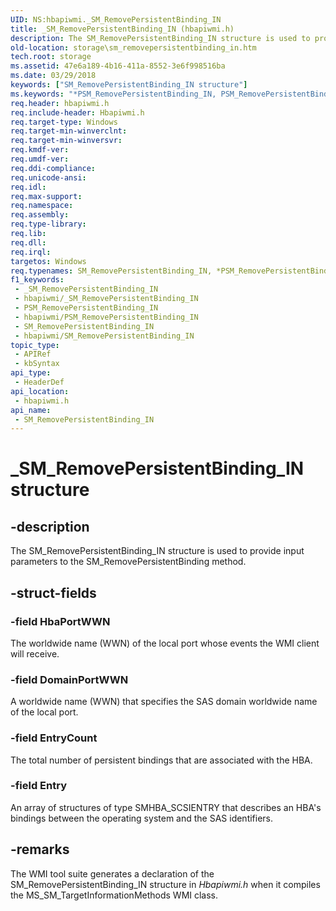 ```yaml
---
UID: NS:hbapiwmi._SM_RemovePersistentBinding_IN
title: _SM_RemovePersistentBinding_IN (hbapiwmi.h)
description: The SM_RemovePersistentBinding_IN structure is used to provide input parameters to the SM_RemovePersistentBinding method.
old-location: storage\sm_removepersistentbinding_in.htm
tech.root: storage
ms.assetid: 47e6a189-4b16-411a-8552-3e6f998516ba
ms.date: 03/29/2018
keywords: ["SM_RemovePersistentBinding_IN structure"]
ms.keywords: "*PSM_RemovePersistentBinding_IN, PSM_RemovePersistentBinding_IN, PSM_RemovePersistentBinding_IN structure pointer [Storage Devices], SM_RemovePersistentBinding_IN, SM_RemovePersistentBinding_IN structure [Storage Devices], _SM_RemovePersistentBinding_IN, hbapiwmi/PSM_RemovePersistentBinding_IN, hbapiwmi/SM_RemovePersistentBinding_IN, storage.sm_removepersistentbinding_in, structs-Fibre_d27cd5dc-07ee-470c-ad0d-239f1d378841.xml"
req.header: hbapiwmi.h
req.include-header: Hbapiwmi.h
req.target-type: Windows
req.target-min-winverclnt: 
req.target-min-winversvr: 
req.kmdf-ver: 
req.umdf-ver: 
req.ddi-compliance: 
req.unicode-ansi: 
req.idl: 
req.max-support: 
req.namespace: 
req.assembly: 
req.type-library: 
req.lib: 
req.dll: 
req.irql: 
targetos: Windows
req.typenames: SM_RemovePersistentBinding_IN, *PSM_RemovePersistentBinding_IN
f1_keywords:
 - _SM_RemovePersistentBinding_IN
 - hbapiwmi/_SM_RemovePersistentBinding_IN
 - PSM_RemovePersistentBinding_IN
 - hbapiwmi/PSM_RemovePersistentBinding_IN
 - SM_RemovePersistentBinding_IN
 - hbapiwmi/SM_RemovePersistentBinding_IN
topic_type:
 - APIRef
 - kbSyntax
api_type:
 - HeaderDef
api_location:
 - hbapiwmi.h
api_name:
 - SM_RemovePersistentBinding_IN
---
```


# _SM_RemovePersistentBinding_IN structure


## -description

The SM_RemovePersistentBinding_IN structure is used to provide input parameters to the SM_RemovePersistentBinding method.

## -struct-fields

### -field HbaPortWWN

The worldwide name (WWN) of the local port whose events the WMI client will receive.

### -field DomainPortWWN

A worldwide name (WWN) that specifies the SAS domain worldwide name of the local port.

### -field EntryCount

The total number of persistent bindings that are associated with the HBA.

### -field Entry

An array of structures of type SMHBA_SCSIENTRY that describes an HBA's bindings between the operating system and the SAS identifiers.

## -remarks

The WMI tool suite generates a declaration of the SM_RemovePersistentBinding_IN structure in <i>Hbapiwmi.h</i> when it compiles the MS_SM_TargetInformationMethods WMI class.

